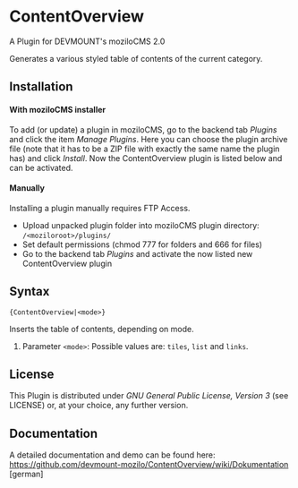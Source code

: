 ContentOverview
===============

A Plugin for DEVMOUNT's moziloCMS 2.0

Generates a various styled table of contents of the current category.

## Installation
#### With moziloCMS installer
To add (or update) a plugin in moziloCMS, go to the backend tab *Plugins* and click the item *Manage Plugins*. Here you can choose the plugin archive file (note that it has to be a ZIP file with exactly the same name the plugin has) and click *Install*. Now the ContentOverview plugin is listed below and can be activated.

#### Manually
Installing a plugin manually requires FTP Access.
- Upload unpacked plugin folder into moziloCMS plugin directory: ```/<moziloroot>/plugins/```
- Set default permissions (chmod 777 for folders and 666 for files)
- Go to the backend tab *Plugins* and activate the now listed new ContentOverview plugin

## Syntax
```
{ContentOverview|<mode>}
```
Inserts the table of contents, depending on mode.

1. Parameter ```<mode>```: Possible values are: ```tiles```,  ```list``` and  ```links```.

## License
This Plugin is distributed under *GNU General Public License, Version 3* (see LICENSE) or, at your choice, any further version.

## Documentation
A detailed documentation and demo can be found here:  
https://github.com/devmount-mozilo/ContentOverview/wiki/Dokumentation [german]
